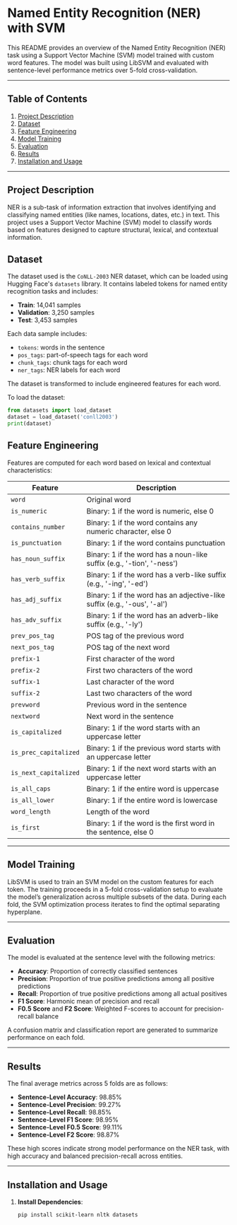 # Named Entity Recognition (NER) with SVM

This README provides an overview of the Named Entity Recognition (NER) task using a Support Vector Machine (SVM) model trained with custom word features. The model was built using LibSVM and evaluated with sentence-level performance metrics over 5-fold cross-validation.

---

## Table of Contents
1. [Project Description](#project-description)
2. [Dataset](#dataset)
3. [Feature Engineering](#feature-engineering)
4. [Model Training](#model-training)
5. [Evaluation](#evaluation)
6. [Results](#results)
7. [Installation and Usage](#installation-and-usage)

---

## Project Description

NER is a sub-task of information extraction that involves identifying and classifying named entities (like names, locations, dates, etc.) in text. This project uses a Support Vector Machine (SVM) model to classify words based on features designed to capture structural, lexical, and contextual information.

## Dataset

The dataset used is the `CoNLL-2003` NER dataset, which can be loaded using Hugging Face's `datasets` library. It contains labeled tokens for named entity recognition tasks and includes:
- **Train**: 14,041 samples
- **Validation**: 3,250 samples
- **Test**: 3,453 samples

Each data sample includes:
- `tokens`: words in the sentence
- `pos_tags`: part-of-speech tags for each word
- `chunk_tags`: chunk tags for each word
- `ner_tags`: NER labels for each word

The dataset is transformed to include engineered features for each word.

To load the dataset:
```python
from datasets import load_dataset
dataset = load_dataset('conll2003')
print(dataset)
```

## Feature Engineering

Features are computed for each word based on lexical and contextual characteristics:

| Feature               | Description                                                                                               |
|-----------------------|-----------------------------------------------------------------------------------------------------------|
| `word`                | Original word                                                                                            |
| `is_numeric`          | Binary: 1 if the word is numeric, else 0                                                                 |
| `contains_number`     | Binary: 1 if the word contains any numeric character, else 0                                             |
| `is_punctuation`      | Binary: 1 if the word contains punctuation                                                               |
| `has_noun_suffix`     | Binary: 1 if the word has a noun-like suffix (e.g., '-tion', '-ness')                                    |
| `has_verb_suffix`     | Binary: 1 if the word has a verb-like suffix (e.g., '-ing', '-ed')                                       |
| `has_adj_suffix`      | Binary: 1 if the word has an adjective-like suffix (e.g., '-ous', '-al')                                 |
| `has_adv_suffix`      | Binary: 1 if the word has an adverb-like suffix (e.g., '-ly')                                            |
| `prev_pos_tag`        | POS tag of the previous word                                                                             |
| `next_pos_tag`        | POS tag of the next word                                                                                 |
| `prefix-1`            | First character of the word                                                                              |
| `prefix-2`            | First two characters of the word                                                                         |
| `suffix-1`            | Last character of the word                                                                               |
| `suffix-2`            | Last two characters of the word                                                                          |
| `prevword`            | Previous word in the sentence                                                                            |
| `nextword`            | Next word in the sentence                                                                                |
| `is_capitalized`      | Binary: 1 if the word starts with an uppercase letter                                                    |
| `is_prec_capitalized` | Binary: 1 if the previous word starts with an uppercase letter                                           |
| `is_next_capitalized` | Binary: 1 if the next word starts with an uppercase letter                                               |
| `is_all_caps`         | Binary: 1 if the entire word is uppercase                                                                |
| `is_all_lower`        | Binary: 1 if the entire word is lowercase                                                                |
| `word_length`         | Length of the word                                                                                       |
| `is_first`            | Binary: 1 if the word is the first word in the sentence, else 0                                          |

---

## Model Training

LibSVM is used to train an SVM model on the custom features for each token. The training proceeds in a 5-fold cross-validation setup to evaluate the model’s generalization across multiple subsets of the data. During each fold, the SVM optimization process iterates to find the optimal separating hyperplane.

---

## Evaluation

The model is evaluated at the sentence level with the following metrics:
- **Accuracy**: Proportion of correctly classified sentences
- **Precision**: Proportion of true positive predictions among all positive predictions
- **Recall**: Proportion of true positive predictions among all actual positives
- **F1 Score**: Harmonic mean of precision and recall
- **F0.5 Score** and **F2 Score**: Weighted F-scores to account for precision-recall balance

A confusion matrix and classification report are generated to summarize performance on each fold.

---

## Results

The final average metrics across 5 folds are as follows:
- **Sentence-Level Accuracy**: 98.85%
- **Sentence-Level Precision**: 99.27%
- **Sentence-Level Recall**: 98.85%
- **Sentence-Level F1 Score**: 98.95%
- **Sentence-Level F0.5 Score**: 99.11%
- **Sentence-Level F2 Score**: 98.87%

These high scores indicate strong model performance on the NER task, with high accuracy and balanced precision-recall across entities.

---

## Installation and Usage

1. **Install Dependencies**:
   ```bash
   pip install scikit-learn nltk datasets

